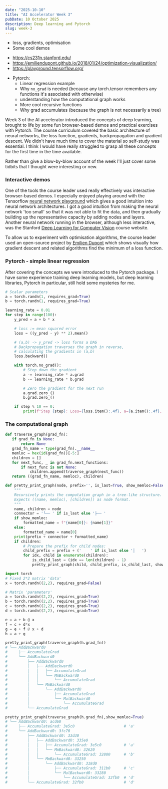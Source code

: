```yaml
---
date: "2025-10-10"
title: "AI Accelerator Week 3"
pubDate: 10 October 2025
description: Deep learning and Pytorch
slug: week-3
---
```



* loss, gradients, optimisation
* Some cool demos
 - https://cs231n.stanford.edu/
 - https://emiliendupont.github.io/2018/01/24/optimization-visualization/
 - https://playground.tensorflow.org/
* Pytorch:
  - Linear regression example
  - Why `no_grad` is needed (because any torch.tensor remembers any functions it's associated with otherwise)
  - understanding how the computational graph works
  - More cool recursive functions
  - Why grad accumulates (because the graph is not necessarily a tree)

Week 3 of the AI accelerator introduced the concepts of deep learning, brought to life by some fun browser-based demos and practical exercises with Pytorch. The course curriculum covered the basic architecture of neural networks, the loss function, gradients, backpropagation and gradient descent. We didn't have much time to cover the material so self-study was essential. I think I would have really struggled to grasp all these concepts for the first time in the time available.

Rather than give a blow-by-blow account of the week I'll just cover some tidbits that I thought were interesting or new.

### Interactive demos

One of the tools the course leader used really effectively was interactive browser-based demos. I especially enjoyed playing around with the Tensorflow [neural network playground](https://playground.tensorflow.org/) which gives a good intuition into neural network architectures. I got a good intuition from making the neural network 'too small' so that it was not able to fit the data, and then gradually building up the representative capacity by adding nodes and layers. Another neural network running in the browser, although less interactive, was the Stanford [Deep Learning for Computer Vision](https://cs231n.stanford.edu/) course website.

To allow us to experiment with optimisation algorithms, the course leader used an open-source project by [Emilien Dupont](https://emiliendupont.github.io/2018/01/24/optimization-visualization/) which shows visually how gradient descent and related algorithms find the minimum of a loss function.


### Pytorch - simple linear regression

After covering the concepts we were introduced to the Pytorch package. I have some experience training deep learning models, but deep learning libraries, Pytorch in particular, still hold some mysteries for me.







```python
# Scalar parameters
a = torch.randn(1, requires_grad=True)
b = torch.randn(1, requires_grad=True)

learning_rate = 0.01
for step in range(100):
    y_pred = a + b * x

    # loss := mean squared error
    loss = ((y_pred - y) ** 2).mean()

    # (a,b) -> y_pred -> loss forms a DAG
    # Backpropagation traverses the graph in reverse,
    # calculating the gradients in (a,b)
    loss.backward()

    with torch.no_grad():
        # Step down the gradient
        a -= learning_rate * a.grad
        b -= learning_rate * b.grad

        # Zero the gradient for the next run
        a.grad.zero_()
        b.grad.zero_()

    if step % 10 == 0:
        print(f"Step {step}: Loss={loss.item():.4f}, a={a.item():.4f}, b={b.item():.4f}")
```

### The computational graph

```python
def traverse_graph(grad_fn):
   if grad_fn is None:
       return None
   grad_fn_name = type(grad_fn).__name__
   memloc = hex(id(grad_fn))[-5:]
   children = []
   for next_func, _ in grad_fn.next_functions:
       if next_func is not None:
           children.append(traverse_graph(next_func))
   return ((grad_fn_name, memloc), children)

def pretty_print_graph(node, prefix='', is_last=True, show_memloc=False):
    """
    Recursively prints the computation graph in a tree-like structure.
    Expects ((name, memloc), [children]) as node format.
    """
    name, children = node
    connector = '└── ' if is_last else '├── '
    if show_memloc:
        formatted_name = f"{name[0]}: {name[1]}"
    else:
        formatted_name = name[0]
    print(prefix + connector + formatted_name)
    if children:
        # Prepare the prefix for child nodes:
        child_prefix = prefix + ('    ' if is_last else '│   ')
        for idx, child in enumerate(children):
            is_child_last = (idx == len(children) - 1)
            pretty_print_graph(child, child_prefix, is_child_last, show_memloc)
```

```python
import torch
# Fixed 2*2 matrix 'data'
x = torch.randn((2,2), requires_grad=False)

# Matrix 'parameters'
a = torch.randn((2,2), requires_grad=True)
b = torch.randn((2,2), requires_grad=True)
c = torch.randn((2,2), requires_grad=True)
d = torch.randn((2,2), requires_grad=True)

e = a + b @ x
f = c + d*x
g = e + f @ x + d
h = a + g
```

```python
pretty_print_graph(traverse_graph(h.grad_fn))
# └── AddBackward0
#     ├── AccumulateGrad
#     └── AddBackward0
#         ├── AddBackward0
#         │   ├── AddBackward0
#         │   │   ├── AccumulateGrad
#         │   │   └── MmBackward0
#         │   │       └── AccumulateGrad
#         │   └── MmBackward0
#         │       └── AddBackward0
#         │           ├── AccumulateGrad
#         │           └── MulBackward0
#         │               └── AccumulateGrad
#         └── AccumulateGrad
```

```python
pretty_print_graph(traverse_graph(h.grad_fn),show_memloc=True)
# └── AddBackward0: acd60
#     ├── AccumulateGrad: 3e5c0                      # 'a'
#     └── AddBackward0: 3fc70
#         ├── AddBackward0: 33d30
#         │   ├── AddBackward0: 335e0
#         │   │   ├── AccumulateGrad: 3e5c0          # 'a'
#         │   │   └── MmBackward0: 32620
#         │   │       └── AccumulateGrad: 32800      # 'b'
#         │   └── MmBackward0: 33250
#         │       └── AddBackward0: 318d0
#         │           ├── AccumulateGrad: 311b0      # 'c'
#         │           └── MulBackward0: 33280
#         │               └── AccumulateGrad: 32fb0  # 'd'
#         └── AccumulateGrad: 32fb0                  # 'd'
```
